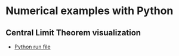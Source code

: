 # Numerical examples with Python

## Central Limit Theorem visualization

- [Python run file](/notebooks/clt_example.py)